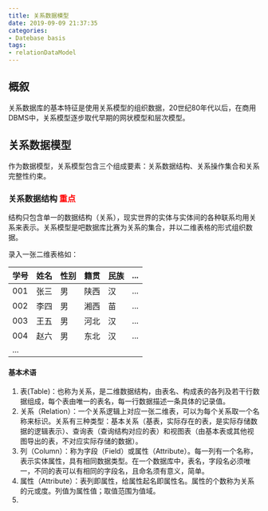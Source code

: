 ```yaml
---
title: 关系数据模型
date: 2019-09-09 21:37:35
categories: 
- Datebase basis
tags:
- relationDataModel 
---
```

 

## 概叙
关系数据库的基本特征是使用关系模型的组织数据，20世纪80年代以后，在商用DBMS中，关系模型逐步取代早期的网状模型和层次模型。

## 关系数据模型
作为数据模型，关系模型包含三个组成要素：关系数据结构、关系操作集合和关系完整性约束。

### 关系数据结构  <label style = "color:red; ">重点</label>

 结构只包含单一的数据结构（关系），现实世界的实体与实体间的各种联系均用关系来表示。关系模型是吧数据库比赛为关系的集合，并以二维表格的形式组织数据。

 录入一张二维表格如：


| 学号 | 姓名 | 性别 | 籍贯 | 民族 | ... |
| ------ | ------ | ------ | ------ | ------ | ------ |
| 001 | 张三 | 男 | 陕西 | 汉 | ... |
| 002 | 李四 | 男 | 湘西 | 苗 | ... |
| 003 | 王五 | 男 | 河北 | 汉 | ... |
| 004 | 赵六 | 男 | 东北 | 汉 | ... |
| ... | 

#### 基本术语
1. 表(Table)：也称为关系，是二维数据结构，由表名、构成表的各列及若干行数据组成，每个表由唯一的表名，每一行数据描述一条具体的记录值。
2. 关系（Relation）：一个关系逻辑上对应一张二维表，可以为每个关系取一个名称来标识。关系有三种类型：基本关系（基表，实际存在的表，是实际存储数据的逻辑表示）、查询表（查询结构对应的表）和视图表（由基本表或其他视图导出的表，不对应实际存储的数据）。 
3. 列（Column）：称为字段（Field）或属性（Attribute）。每一列有一个名称，表示实体属性，具有相同数据类型。在一个数据库中，表名，字段名必须唯一，不同的表可以有相同的字段名，且命名须有意义，简单。
4. 属性（Attribute）：表列即属性，给属性起名即属性名。属性的个数称为关系的元或度。列值为属性值；取值范围为值域。
5. 